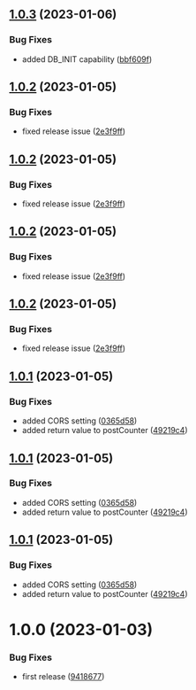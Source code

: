 ## [1.0.3](https://github.com/spectrocloud/hello-universe-api/compare/v1.0.2...v1.0.3) (2023-01-06)


### Bug Fixes

* added DB_INIT capability ([bbf609f](https://github.com/spectrocloud/hello-universe-api/commit/bbf609f587bcae117b0b3ca0ecc16a23ecbb59ef))

## [1.0.2](https://github.com/spectrocloud/hello-universe-api/compare/v1.0.1...v1.0.2) (2023-01-05)


### Bug Fixes

* fixed release issue ([2e3f9ff](https://github.com/spectrocloud/hello-universe-api/commit/2e3f9ff181a292eea998818b53643a54a580ec07))

## [1.0.2](https://github.com/spectrocloud/hello-universe-api/compare/v1.0.1...v1.0.2) (2023-01-05)


### Bug Fixes

* fixed release issue ([2e3f9ff](https://github.com/spectrocloud/hello-universe-api/commit/2e3f9ff181a292eea998818b53643a54a580ec07))

## [1.0.2](https://github.com/spectrocloud/hello-universe-api/compare/v1.0.1...v1.0.2) (2023-01-05)


### Bug Fixes

* fixed release issue ([2e3f9ff](https://github.com/spectrocloud/hello-universe-api/commit/2e3f9ff181a292eea998818b53643a54a580ec07))

## [1.0.2](https://github.com/spectrocloud/hello-universe-api/compare/v1.0.1...v1.0.2) (2023-01-05)


### Bug Fixes

* fixed release issue ([2e3f9ff](https://github.com/spectrocloud/hello-universe-api/commit/2e3f9ff181a292eea998818b53643a54a580ec07))

## [1.0.1](https://github.com/spectrocloud/hello-universe-api/compare/v1.0.0...v1.0.1) (2023-01-05)


### Bug Fixes

* added CORS setting ([0365d58](https://github.com/spectrocloud/hello-universe-api/commit/0365d589808c4c3c174c8f18697aa47e32f5f25b))
* added return value to postCounter ([49219c4](https://github.com/spectrocloud/hello-universe-api/commit/49219c46d93f361dc460a1c1d07d55801e1b8c1d))

## [1.0.1](https://github.com/spectrocloud/hello-universe-api/compare/v1.0.0...v1.0.1) (2023-01-05)


### Bug Fixes

* added CORS setting ([0365d58](https://github.com/spectrocloud/hello-universe-api/commit/0365d589808c4c3c174c8f18697aa47e32f5f25b))
* added return value to postCounter ([49219c4](https://github.com/spectrocloud/hello-universe-api/commit/49219c46d93f361dc460a1c1d07d55801e1b8c1d))

## [1.0.1](https://github.com/spectrocloud/hello-universe-api/compare/v1.0.0...v1.0.1) (2023-01-05)


### Bug Fixes

* added CORS setting ([0365d58](https://github.com/spectrocloud/hello-universe-api/commit/0365d589808c4c3c174c8f18697aa47e32f5f25b))
* added return value to postCounter ([49219c4](https://github.com/spectrocloud/hello-universe-api/commit/49219c46d93f361dc460a1c1d07d55801e1b8c1d))

# 1.0.0 (2023-01-03)


### Bug Fixes

* first release ([9418677](https://github.com/spectrocloud/hello-universe-api/commit/94186774ae613e705309b0deaba34a40320fa954))

